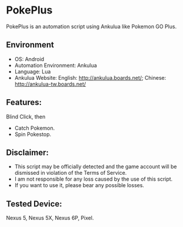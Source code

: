# PokePlus
PokePlus is an automation script using Ankulua like Pokemon GO Plus.

## Environment
- OS: Android
- Automation Environment: Ankulua
- Language: Lua
- Ankulua Website:
English: http://ankulua.boards.net/; 
Chinese: http://ankulua-tw.boards.net/

## Features:
Blind Click, then
- Catch Pokemon.
- Spin Pokestop.

## Disclaimer:
- This script may be officially detected and the game account will be dismissed in violation of the Terms of Service.
- I am not responsible for any loss caused by the use of this script.
- If you want to use it, please bear any possible losses.

## Tested Device: 
Nexus 5, Nexus 5X, Nexus 6P, Pixel.